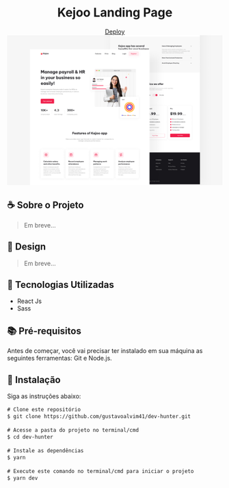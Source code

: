 <h1 align="center">Kejoo Landing Page</h1>

<div align="center" id="top">
  <a href="https://kejoo.vercel.app/">Deploy</a>

  <img src="./github/kejoo-banner.png" alt="Kejoo Banner" />
</div>

## ☕ Sobre o Projeto

> Em breve...

## 🎨 Design

> Em breve...

## 🚀 Tecnologias Utilizadas

- React Js
- Sass

## 📚 Pré-requisitos

Antes de começar, você vai precisar ter instalado em sua máquina as seguintes ferramentas: Git e Node.js.
 
## 💾 Instalação

Siga as instruções abaixo:
  ```
  # Clone este repositório
  $ git clone https://github.com/gustavoalvim41/dev-hunter.git

  # Acesse a pasta do projeto no terminal/cmd
  $ cd dev-hunter

  # Instale as dependências
  $ yarn

  # Execute este comando no terminal/cmd para iniciar o projeto
  $ yarn dev

  ```
